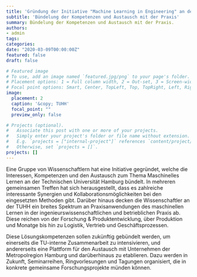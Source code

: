 ```yaml
---
title: 'Gründung der Initiative "Machine Learning in Engineering" an der TUHH'
subtitle: 'Bündelung der Kompetenzen und Austausch mit der Praxis'
summary: Bündelung der Kompetenzen und Austausch mit der Praxis.
authors:
- admin
tags:
categories:
date: "2020-03-09T00:00:00Z"
featured: false
draft: false

# Featured image
# To use, add an image named `featured.jpg/png` to your page's folder.
# Placement options: 1 = Full column width, 2 = Out-set, 3 = Screen-width
# Focal point options: Smart, Center, TopLeft, Top, TopRight, Left, Right, BottomLeft, Bottom, BottomRight
image:
  placement: 2
  caption: '&copy; TUHH'
  focal_point: ""
  preview_only: false

# Projects (optional).
#   Associate this post with one or more of your projects.
#   Simply enter your project's folder or file name without extension.
#   E.g. `projects = ["internal-project"]` references `content/project/deep-learning/index.md`.
#   Otherwise, set `projects = []`.
projects: []
---
```


Eine Gruppe von Wissenschaftlern hat eine Initiative gegründet, welche die Interessen, Kompetenzen und den Austausch zum Thema Maschinelles Lernen an der Technischen Universität Hamburg bündelt. In mehreren gemeinsamen Treffen hat sich herausgestellt, dass es zahlreiche interessante Synergien und Kollaborationsmöglichkeiten bei den eingesetzten Methoden gibt. Darüber hinaus decken die Wissenschaftler an der TUHH ein breites Spektrum an Praxisanwendungen des maschinellen Lernen in der ingenieurswissenschaftlichen und betrieblichen Praxis ab. Diese reichen von der Forschung & Produktentwicklung, über Produktion und Monatge bis hin zu Logistik, Vertrieb und Geschäftsprozessen. 

Diese Lösungskompetenzen sollen zukünftig gebündelt werden, um einerseits die TU-interne Zusammenarbeit zu intensivieren, und andererseits eine Plattform für den Austausch mit Unternehmen der Metropolregion Hamburg und darüberhinaus zu etablieren. Dazu werden in Zukunft, Seminarreihen, Ringvorlesungen und Tagungen organisiert, die in konkrete gemeinsame Forschungsprojekte münden können.

